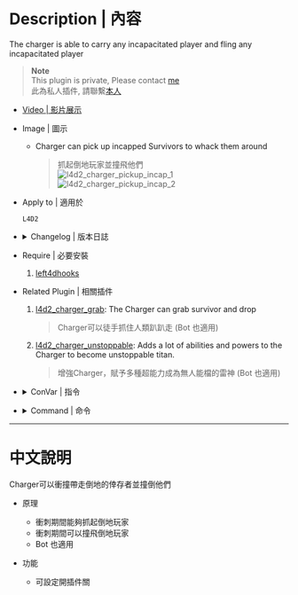 # Description | 內容
The charger is able to carry any incapacitated player and fling any incapacitated player

> __Note__ <br/>
This plugin is private, Please contact [me](https://github.com/fbef0102/Game-Private_Plugin#私人插件列表-private-plugins-list)<br/>
此為私人插件, 請聯繫[本人](https://github.com/fbef0102/Game-Private_Plugin#私人插件列表-private-plugins-list)

* [Video | 影片展示](https://youtu.be/2EOpXBKgnxE)

* Image | 圖示
	* Charger can pick up incapped Survivors to whack them around
		> 抓起倒地玩家並撞飛他們
		<br/>![l4d2_charger_pickup_incap_1](image/l4d2_charger_pickup_incap_1.gif)
		<br/>![l4d2_charger_pickup_incap_2](image/l4d2_charger_pickup_incap_2.gif)

* Apply to | 適用於
	```
	L4D2
	```

* <details><summary>Changelog | 版本日誌</summary>

	* v1.0
		* Initial Release
</details>

* Require | 必要安裝
	1. [left4dhooks](https://forums.alliedmods.net/showthread.php?t=321696)

* Related Plugin | 相關插件
	1. [l4d2_charger_grab](/Plugin_插件/Charger_Charger/l4d2_charger_grab): The Charger can grab survivor and drop
		> Charger可以徒手抓住人類趴趴走 (Bot 也適用)
	2. [l4d2_charger_unstoppable](/Plugin_插件/Charger_Charger/l4d2_charger_unstoppable): Adds a lot of abilities and powers to the Charger to become unstoppable titan.
		> 增強Charger，賦予多種超能力成為無人能檔的雷神 (Bot 也適用)

* <details><summary>ConVar | 指令</summary>

	* cfg/sourcemod/l4d2_charger_pickup_incap.cfg
		```php
		// 0=Plugin off, 1=Plugin on.
		l4d2_charger_pickup_incap_enable "1"
		```
</details>

* <details><summary>Command | 命令</summary>

	None
</details>

- - - -
# 中文說明
Charger可以衝撞帶走倒地的倖存者並撞倒他們

* 原理
	* 衝刺期間能夠抓起倒地玩家
	* 衝刺期間可以撞飛倒地玩家
	* Bot 也適用

* 功能
	* 可設定開插件關
